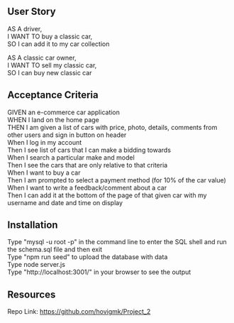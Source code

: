 ## User Story

AS A driver,  
I WANT TO buy a classic car,  
SO I can add it to my car collection

AS A classic car owner,  
I WANT TO sell my classic car,  
SO I can buy new classic car

## Acceptance Criteria

GIVEN an e-commerce car application  
WHEN I land on the home page  
THEN I am given a list of cars with price, photo, details, comments from other users and sign in button on header  
When I log in my account  
Then I see list of cars that I can make a bidding towards  
When I search a particular make and model  
Then I see the cars that are only relative to that criteria  
When I want to buy a car  
Then I am prompted to select a payment method (for 10% of the car value)  
When I want to write a feedback/comment about a car  
Then I can add it at the bottom of the page of that given car with my username and date and time on display

## Installation

Type "mysql -u root -p" in the command line to enter the SQL shell and run the schema.sql file and then exit  
Type "npm run seed" to upload the database with data  
Type node server.js  
Type "http://localhost:3001/" in your browser to see the output

## Resources

Repo Link: https://github.com/hovigmk/Project_2
